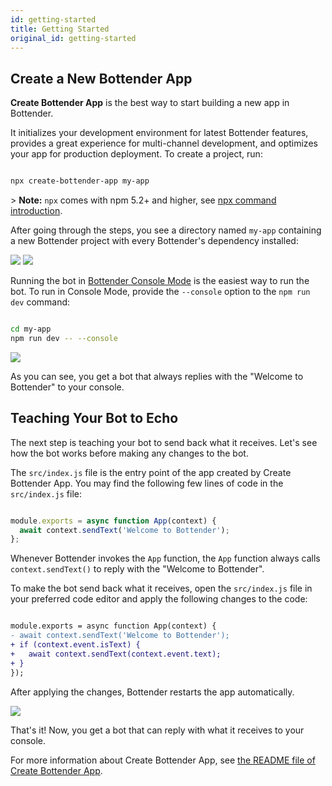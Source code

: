 ```yaml
---
id: getting-started
title: Getting Started
original_id: getting-started
---
```

## Create a New Bottender App

**Create Bottender App** is the best way to start building a new app in Bottender.

It initializes your development environment for latest Bottender features, provides a great experience for multi-channel development, and optimizes your app for production deployment. To create a project, run:

```sh

npx create-bottender-app my-app

```

&gt; **Note:** `npx` comes with npm 5.2+ and higher, see [npx command introduction](https://medium.com/@maybekatz/introducing-npx-an-npm-package-runner-55f7d4bd282b).

After going through the steps, you see a directory named `my-app` containing a new Bottender project with every Bottender's dependency installed:

![](https://user-images.githubusercontent.com/3382565/67745483-5667ef80-fa5f-11e9-8bae-39489b8544e7.png)
![](https://user-images.githubusercontent.com/3382565/67745485-57008600-fa5f-11e9-8fed-8d97d600a760.png)

Running the bot in [Bottender Console Mode](the-basics-console-mode.md) is the easiest way to run the bot. To run in Console Mode, provide the `--console` option to the `npm run dev` command:

```sh

cd my-app
npm run dev -- --console

```

![](https://user-images.githubusercontent.com/3382565/67745487-57991c80-fa5f-11e9-8eb7-9e4144df9e73.png)

As you can see, you get a bot that always replies with the "Welcome to Bottender" to your console.

## Teaching Your Bot to Echo

The next step is teaching your bot to send back what it receives. Let's see how the bot works before making any changes to the bot.

The `src/index.js` file is the entry point of the app created by Create Bottender App. You may find the following few lines of code in the `src/index.js` file:

```js

module.exports = async function App(context) {
  await context.sendText('Welcome to Bottender');
};

```

Whenever Bottender invokes the `App` function, the `App` function always calls `context.sendText()` to reply with the "Welcome to Bottender".

To make the bot send back what it receives, open the `src/index.js` file in your preferred code editor and apply the following changes to the code:

```diff

module.exports = async function App(context) {
- await context.sendText('Welcome to Bottender');
+ if (context.event.isText) {
+   await context.sendText(context.event.text);
+ }
});

```

After applying the changes, Bottender restarts the app automatically.

![](https://user-images.githubusercontent.com/3382565/67745488-57991c80-fa5f-11e9-91d2-659b65df2c58.png)

That's it! Now, you get a bot that can reply with what it receives to your console.

For more information about Create Bottender App, see [the README file of Create Bottender App](https://github.com/Yoctol/bottender/tree/master/packages/create-bottender-app/README.md).
